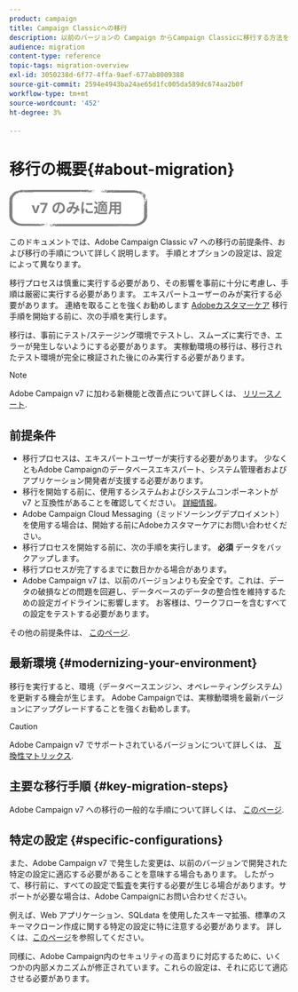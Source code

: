 ```yaml
---
product: campaign
title: Campaign Classicへの移行
description: 以前のバージョンの Campaign からCampaign Classicに移行する方法を説明します
audience: migration
content-type: reference
topic-tags: migration-overview
exl-id: 3050238d-6f77-4ffa-9aef-677ab8009388
source-git-commit: 2594e4943ba24ae65d1fc005da589dc674aa2b0f
workflow-type: tm+mt
source-wordcount: '452'
ht-degree: 3%

---
```


# 移行の概要{#about-migration}

![](../../assets/v7-only.svg)

このドキュメントでは、Adobe Campaign Classic v7 への移行の前提条件、および移行の手順について詳しく説明します。 手順とオプションの設定は、設定によって異なります。

移行プロセスは慎重に実行する必要があり、その影響を事前に十分に考慮し、手順は厳密に実行する必要があります。 エキスパートユーザーのみが実行する必要があります。 連絡を取ることを強くお勧めします [Adobeカスタマーケア](https://helpx.adobe.com/jp/enterprise/admin-guide.html/enterprise/using/support-for-experience-cloud.ug.html) 移行手順を開始する前に、次の手順を実行します。

移行は、事前にテスト/ステージング環境でテストし、スムーズに実行でき、エラーが発生しないようにする必要があります。 実稼動環境の移行は、移行されたテスト環境が完全に検証された後にのみ実行する必要があります。

>[!NOTE]
>
>Adobe Campaign v7 に加わる新機能と改善点について詳しくは、 [リリースノート](../../rn/using/latest-release.md).


## 前提条件

* 移行プロセスは、エキスパートユーザーが実行する必要があります。 少なくともAdobe Campaignのデータベースエキスパート、システム管理者およびアプリケーション開発者が支援する必要があります。
* 移行を開始する前に、使用するシステムおよびシステムコンポーネントが v7 と互換性があることを確認してください。 [詳細情報](../../rn/using/compatibility-matrix.md)。
* Adobe Campaign Cloud Messaging（ミッドソーシングデプロイメント）を使用する場合は、開始する前にAdobeカスタマーケアにお問い合わせください。
* 移行プロセスを開始する前に、次の手順を実行します。 **必須** データをバックアップします。
* 移行プロセスが完了するまでに数日かかる場合があります。
* Adobe Campaign v7 は、以前のバージョンよりも安全です。これは、データの破損などの問題を回避し、データベースのデータの整合性を維持するための設定ガイドラインに影響します。 お客様は、ワークフローを含むすべての設定をテストする必要があります。

その他の前提条件は、 [このページ](../../migration/using/before-starting-migration.md).


## 最新環境 {#modernizing-your-environment}

移行を実行すると、環境（データベースエンジン、オペレーティングシステム）を更新する機会が生じます。 Adobe Campaignでは、実稼動環境を最新バージョンにアップグレードすることを強くお勧めします。

>[!CAUTION]
>
>Adobe Campaign v7 でサポートされているバージョンについて詳しくは、 [互換性マトリックス](../../rn/using/compatibility-matrix.md).

## 主要な移行手順 {#key-migration-steps}

Adobe Campaign v7 への移行の一般的な手順について詳しくは、 [このページ](../../migration/using/before-starting-migration.md).


## 特定の設定 {#specific-configurations}

また、Adobe Campaign v7 で発生した変更は、以前のバージョンで開発された特定の設定に適応する必要があることを意味する場合もあります。 したがって、移行前に、すべての設定で監査を実行する必要が生じる場合があります。サポートが必要な場合は、Adobe Campaignにお問い合わせください。

例えば、Web アプリケーション、SQLdata を使用したスキーマ拡張、標準のスキーマクローン作成に関する特定の設定に特に注意する必要があります。 詳しくは、[このページ](../../migration/using/configuring-your-platform.md)を参照してください。

同様に、Adobe Campaign内のセキュリティの高まりに対応するために、いくつかの内部メカニズムが修正されています。これらの設定は、それに応じて適応させる必要があります。


